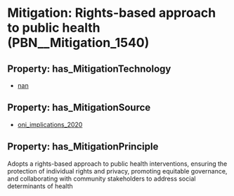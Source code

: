 # Mitigation: __Rights-based approach to public health__ (PBN__Mitigation_1540)

## Property: has_MitigationTechnology

* [nan](../Technology/PBN__Technology_22)

## Property: has_MitigationSource

* [oni_implications_2020](../Article/PBN__Article_68)

## Property: has_MitigationPrinciple

Adopts a rights-based approach to public health interventions, ensuring the protection of individual rights and privacy, promoting equitable governance, and collaborating with community stakeholders to address social determinants of health

